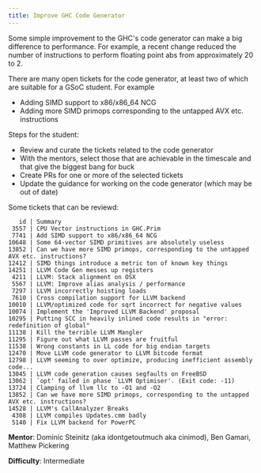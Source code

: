 ```yaml
---
title: Improve GHC Code Generator
---
```


Some simple improvement to the GHC's code generator can make a big
difference to performance. For example, a recent change reduced the
number of instructions to perform floating point abs from
approximately 20 to 2.

There are many open tickets for the code generator, at least two of
which are suitable for a GSoC student. For example

 * Adding SIMD support to x86/x86_64 NCG
 * Adding more SIMD primops corresponding to the untapped AVX etc. instructions

Steps for the student:

 * Review and curate the tickets related to the code generator
 * With the mentors, select those that are achievable in the timescale
   and that give the biggest bang for buck
 * Create PRs for one or more of the selected tickets
 * Update the guidance for working on the code generator (which may be
   out of date)

Some tickets that can be reviewd:

       id | Summary
     3557 | CPU Vector instructions in GHC.Prim
     7741 | Add SIMD support to x86/x86_64 NCG
    10648 | Some 64-vector SIMD primitives are absolutely useless
    13852 | Can we have more SIMD primops, corresponding to the untapped AVX etc. instructions?
    12412 | SIMD things introduce a metric ton of known key things
    14251 | LLVM Code Gen messes up registers
     4211 | LLVM: Stack alignment on OSX
     5567 | LLVM: Improve alias analysis / performance
     7297 | LLVM incorrectly hoisting loads
     7610 | Cross compilation support for LLVM backend
    10010 | LLVM/optimized code for sqrt incorrect for negative values
    10074 | Implement the 'Improved LLVM Backend' proposal
    10295 | Putting SCC in heavily inlined code results in "error: redefinition of global"
    11138 | Kill the terrible LLVM Mangler
    11295 | Figure out what LLVM passes are fruitful
    11538 | Wrong constants in LL code for big endian targets
    12470 | Move LLVM code generator to LLVM bitcode format
    12798 | LLVM seeming to over optimize, producing inefficient assembly code...
    13045 | LLVM code generation causes segfaults on FreeBSD
    13062 | `opt' failed in phase `LLVM Optimiser'. (Exit code: -11)
    13724 | Clamping of llvm llc to -O1 and -O2
    13852 | Can we have more SIMD primops, corresponding to the untapped AVX etc. instructions?
    14528 | LLVM's CallAnalyzer Breaks
     4308 | LLVM compiles Updates.cmm badly
     5140 | Fix LLVM backend for PowerPC


**Mentor**: Dominic Steinitz (aka idontgetoutmuch aka cinimod), Ben Gamari, Matthew Pickering

**Difficulty**: Intermediate

